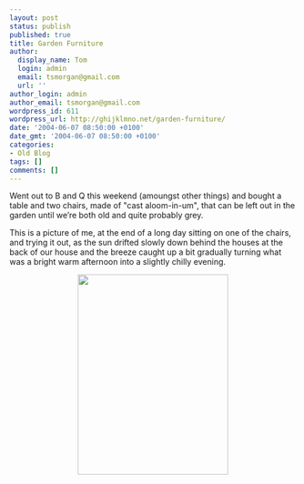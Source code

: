```yaml
---
layout: post
status: publish
published: true
title: Garden Furniture
author:
  display_name: Tom
  login: admin
  email: tsmorgan@gmail.com
  url: ''
author_login: admin
author_email: tsmorgan@gmail.com
wordpress_id: 611
wordpress_url: http://ghijklmno.net/garden-furniture/
date: '2004-06-07 08:50:00 +0100'
date_gmt: '2004-06-07 08:50:00 +0100'
categories:
- Old Blog
tags: []
comments: []
---
```

<!-- more -->

<p>Went out to B and Q this weekend (amoungst other things) and bought a table and two chairs, made of "cast aloom-in-um", that can be left out in the garden until we&#8217;re both old and quite probably grey.</p>

<p> This is a picture of me, at the end of a long day sitting on one of the chairs, and trying it out, as the sun drifted slowly down behind the houses at the back of our house and the breeze caught up a bit gradually turning what was a bright warm afternoon into a slightly chilly evening.</p>

<p><center><img src="/images/blog/incidental/06061911.jpg" width="264" height="352" /></center></p>

